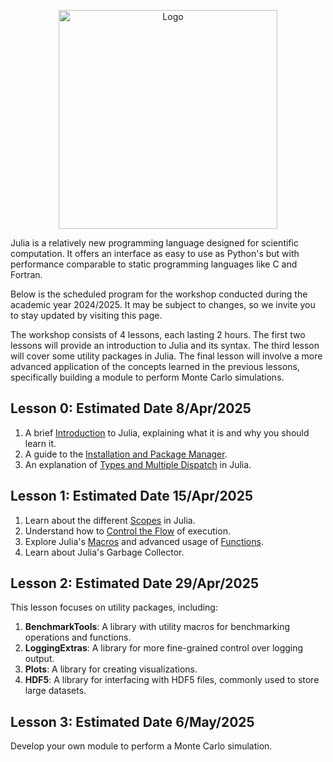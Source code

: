 <figure style="text-align: center;">
    <img src="https://raw.githubusercontent.com/ai-sf/ai-sf.github.io/master/img/loghi_LC/pisa.png"
         alt="Logo"
         height="350">
</figure>

Julia is a relatively new programming language designed for scientific computation. It offers an interface as easy to use as Python's but with performance comparable to static programming languages like C and Fortran.

Below is the scheduled program for the workshop conducted during the academic year 2024/2025. It may be subject to changes, so we invite you to stay updated by visiting this page.

The workshop consists of 4 lessons, each lasting 2 hours. The first two lessons will provide an introduction to Julia and its syntax. The third lesson will cover some utility packages in Julia. The final lesson will involve a more advanced application of the concepts learned in the previous lessons, specifically building a module to perform Monte Carlo simulations.

## Lesson 0: Estimated Date 8/Apr/2025
1. A brief [Introduction](Lesson0/Introduction.pdf) to Julia, explaining what it is and why you should learn it.
2. A guide to the [Installation and Package Manager](Lesson0/Installation.html).
3. An explanation of [Types and Multiple Dispatch](Lesson0/Types_and_MultipleDispatch.html) in Julia.

## Lesson 1: Estimated Date 15/Apr/2025
1. Learn about the different [Scopes](Lesson1/Scopes.html) in Julia.
2. Understand how to [Control the Flow](Lesson1/Control_Flow.jl) of execution.
3. Explore Julia's [Macros](Lesson1/macros.jl) and advanced usage of [Functions](Lesson1/more_functions.jl).
4. Learn about Julia's Garbage Collector.

## Lesson 2: Estimated Date 29/Apr/2025
This lesson focuses on utility packages, including:
1. **BenchmarkTools**: A library with utility macros for benchmarking operations and functions.
2. **LoggingExtras**: A library for more fine-grained control over logging output.
3. **Plots**: A library for creating visualizations.
4. **HDF5**: A library for interfacing with HDF5 files, commonly used to store large datasets.

## Lesson 3: Estimated Date 6/May/2025
Develop your own module to perform a Monte Carlo simulation.